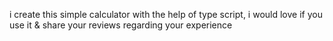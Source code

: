 i create this simple calculator with the help of type script, i would love if you use it & share your reviews regarding your experience
